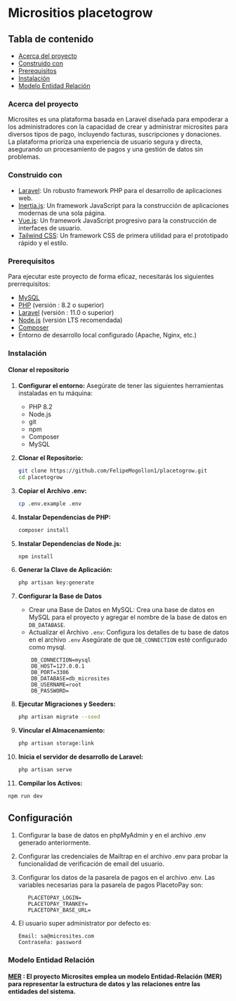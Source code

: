 # Micrositios placetogrow



## Tabla de contenido

- [Acerca del proyecto](#Acerca-del-proyecto)
- [Construido con](#construido-con)
- [Prerequisitos](#prerequisitos)
- [Instalación](#instalación)
- [Modelo Entidad Relación](#modelo-entidad-relación)

### Acerca del proyecto

Microsites es una plataforma basada en Laravel diseñada para empoderar a los administradores con la capacidad de crear y administrar microsites para diversos tipos de pago, incluyendo facturas, suscripciones y donaciones. La plataforma prioriza una experiencia de usuario segura y directa, asegurando un procesamiento de pagos y una gestión de datos sin problemas.

### Construido con

- [Laravel](https://laravel.com): Un robusto framework PHP para el desarrollo de aplicaciones web.
- [Inertia.js](https://inertiajs.com): Un framework JavaScript para la construcción de aplicaciones modernas de una sola página.
- [Vue.js](https://vuejs.org): Un framework JavaScript progresivo para la construcción de interfaces de usuario.
- [Tailwind CSS](https://tailwindcss.com): Un framework CSS de primera utilidad para el prototipado rápido y el estilo.

### Prerequisitos
Para ejecutar este proyecto de forma eficaz, necesitarás los siguientes prerrequisitos:

- [MySQL](https://www.mysql.com/) 
- [PHP](https://www.php.net/) (versión : 8.2 o superior)
- [Laravel](https://laravel.com/docs/11.x) (versión : 11.0 o superior)
- [Node.js](https://nodejs.org/) (versión LTS recomendada)
- [Composer](https://getcomposer.org/)
- Entorno de desarrollo local configurado (Apache, Nginx, etc.)

### Instalación

#### Clonar el repositorio

1. **Configurar el entorno:**
   Asegúrate de tener las siguientes herramientas instaladas en tu máquina:
    - PHP 8.2
    - Node.js
    - git 
    - npm
    - Composer
    - MySQL
   

2. **Clonar el Repositorio:**
    ```bash
    git clone https://github.com/FelipeMogollon1/placetogrow.git
    cd placetogrow
    ```
3. **Copiar el Archivo .env:**
   ```bash
   cp .env.example .env
   ```

4. **Instalar Dependencias de PHP:**
   ```bash
   composer install
   ```

5. **Instalar Dependencias de Node.js:**
   ```bash
   npm install
   ```

6. **Generar la Clave de Aplicación:**
   ```bash
   php artisan key:generate
   ```

7. **Configurar la Base de Datos**

   - Crear una Base de Datos en MySQL:  Crea una base de datos en MySQL para el proyecto y agregar el nombre de la base de datos en `DB_DATABASE`.
   - Actualizar el Archivo `.env`:  Configura los detalles de tu base de datos en el archivo `.env` Asegúrate de que `DB_CONNECTION` esté configurado como mysql.
    ```
        DB_CONNECTION=mysql
        DB_HOST=127.0.0.1
        DB_PORT=3306
        DB_DATABASE=db_microsites
        DB_USERNAME=root
        DB_PASSWORD=       
    ```
8. **Ejecutar Migraciones y Seeders:**
   ```bash
   php artisan migrate --seed
   ```

9. **Vincular el Almacenamiento:**
   ```bash
   php artisan storage:link
   ```

10. **Inicia el servidor de desarrollo de Laravel:**
    ```bash
    php artisan serve
    ```

11. **Compilar los Activos:**
   ```bash
   npm run dev
   ```


## Configuración

1. Configurar la base de datos en phpMyAdmin y en el archivo .env generado anteriormente.
2. Configurar las credenciales de Mailtrap en el archivo .env para probar la funcionalidad de verificación de email del usuario.
3. Configurar los datos de la pasarela de pagos en el archivo .env. Las variables necesarias para la pasarela de pagos PlacetoPay son:
  
    ```env
       PLACETOPAY_LOGIN=
       PLACETOPAY_TRANKEY=
       PLACETOPAY_BASE_URL=
    ```

4. El usuario super administrator por defecto es:
    ```env
    Email: sa@microsites.com
    Contraseña: password
    ```



### Modelo Entidad Relación
#### [MER](https://lucid.app/lucidchart/10fb95bf-0255-4128-a140-e57546d8fb4d/edit?invitationId=inv_ac912b73-c96f-4386-acb9-28abf2053deb) : El proyecto Microsites emplea un modelo Entidad-Relación (MER) para representar la estructura de datos y las relaciones entre las entidades del sistema.

